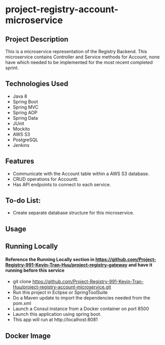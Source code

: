 # project-registry-account-microservice
## Project Description
This is a microservice representation of the Registry Backend. This microservice contains Controller and Service methods for Account, none have which needed to be implemented for the most recent completed sprint.

## Technologies Used
* Java 8
* Spring Boot
* Spring MVC
* Spring AOP
* Spring Data
* JUnit
* Mockito
* AWS S3
* PostgreSQL
* Jenkins

## Features
* Communicate with the Account table within a AWS S3 database.
* CRUD operations for Accountt.
* Has API endpoints to connect to each service.

## To-do List:
* Create separate database structure for this microservice.

## Usage

## Running Locally
#### Reference the **Running Locally** section in https://github.com/Project-Registry-991-Kevin-Tran-Huu/project-registry-gateway and have it running before this service
* git clone https://github.com/Project-Registry-991-Kevin-Tran-Huu/project-registry-account-microservice.git
* Run this project in Eclipse or SpringToolSuite
* Do a Maven update to import the dependencies needed from the pom.xml
* Launch a Consul instance from a Docker container on port 8500
* Launch this application using spring boot.
* This app will run at http://localhost:8081

## Docker Image
